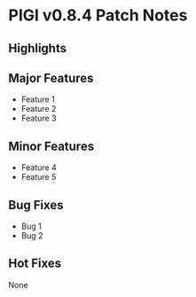 # PIGI v0.8.4 Patch Notes

## Highlights

## Major Features
+ Feature 1
+ Feature 2
+ Feature 3

## Minor Features
+ Feature 4
+ Feature 5

## Bug Fixes
+ Bug 1
+ Bug 2

## Hot Fixes
None
